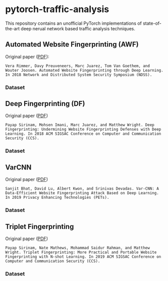 # pytorch-traffic-analysis

This repository contains an unofficial PyTorch implementations of state-of-the-art deep nerual network based traffic analysis techniques. 

## Automated Website Fingerprinting (AWF)
Original paper ([PDF](https://arxiv.org/abs/1708.06376)): 

```
Vera Rimmer, Davy Preuveneers, Marc Juarez, Tom Van Goethem, and Wouter Joosen. Automated Website Fingerprinting through Deep Learning. In 2018 Network and Distributed System Security Symposium (NDSS). 
```
### Dataset



## Deep Fingerprinting (DF)
Original paper ([PDF](https://dl.acm.org/doi/abs/10.1145/3243734.3243768))

```
Payap Sirinam, Mohsen Imani, Marc Juarez, and Matthew Wright. Deep Fingerprinting: Undermining Website Fingerprinting Defenses with Deep Learning. In 2018 ACM SIGSAC Conference on Computer and Communication Security (CCS). 
```

### Dataset

## VarCNN 
Original paper ([PDF](https://arxiv.org/pdf/1802.10215.pdf))

```
Sanjit Bhat, David Lu, Albert Kwon, and Srinivas Devadas. Var-CNN: A Data-Efficient Website Fingerprinting Attack Based on Deep Learning. In 2019 Privacy Enhancing Technologies (PETs).
```

### Dataset

## Triplet Fingerprinting
Original paper ([PDF](https://dl.acm.org/doi/abs/10.1145/3319535.3354217))

```
Payap Sirinam, Nate Mathews, Mohammad Saidur Rahman, and Matthew Wright. Triplet Fingerprinting: More Practical and Portable Website Fingerprinting with N-shot Learning. In 2019 ACM SIGSAC Conference on Computer and Communication Security (CCS).
```

### Dataset